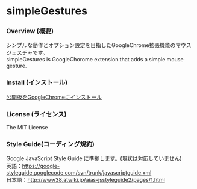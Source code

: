 simpleGestures
====

### Overview (概要)
シンプルな動作とオプション設定を目指したGoogleChrome拡張機能のマウスジェスチャです。  
simpleGestures is GoogleChorome extension that adds a simple mouse gesture.

### Install (インストール)
[公開版をGoogleChromeにインストール](https://chrome.google.com/webstore/detail/simplegestures/flfminafiamnggnldfpilnfnmbgmiegn)

### License (ライセンス)
The MIT License

### Style Guide(コーディング規約)
Google JavaScript Style Guide に準拠します。(現状は対応していません)  
英語：https://google-styleguide.googlecode.com/svn/trunk/javascriptguide.xml  
日本語：http://www38.atwiki.jp/aias-jsstyleguide2/pages/1.html  
